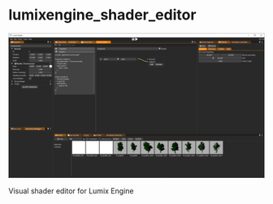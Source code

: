 # lumixengine_shader_editor

![Screenshot](screenshot.png)

Visual shader editor for Lumix Engine


